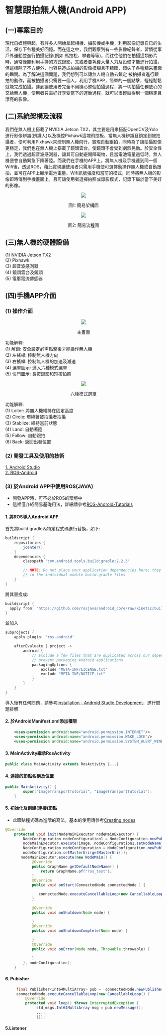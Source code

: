 # 智慧跟拍無人機(Android APP)
## (一)專案目的
現代自媒體興起，有許多人開始拿起相機、攝影機或手機，利用影像記錄自已的生活，保存下各種美好回憶。而在這之中，我們觀察到有一些影像紀錄者，習慣從事戶外運動並進行拍攝記錄(例如:馬拉松、攀岩等等)，而往往他們在拍攝這類影片時，通常僅能利用手持的方式錄影，又或者要耗費大量人力及設備才能進行拍攝，但這樣除了不方便外，也容易造成拍攝的影像模糊且不精確，錯失了各種精采畫面的瞬間。為了解決這個問題，我們想到可以讓無人機自動去鎖定
被拍攝者進行跟拍的動作，而被拍攝者只需要一個人，利用手機APP，簡單的一個點擊，輕輕鬆鬆就能完成拍攝。達到讓使用者完全不用操心整個拍攝過程，將一切拍攝任務放心的交給無人機，使用者只需好好享受當下的運動過程，就可以很輕鬆得到一個穩定且漂亮的影像。
## (二)系統架構及流程
我們在無人機上搭載了NVIDIA Jetson TX2，其主要是用來搭配OpenCV及Yolo進行影像辨識(辨識人)以及操控Pixhawk這塊飛控板，當無人機辨識且鎖定到被拍攝者，便可利用Pixhawk來控制無人機飛行，實現自動跟拍，同時為了讓拍攝影像更穩定，我們也在無人機上搭載了鏡頭雲台，使鏡頭不會受到劇烈晃動。於安全性上，我們透過超音波感測器，讓其可自動避開障礙物，且當電池電量過低時，無人機便會自動緊急下降著陸。而我們在手機的APP上，將無人機及手機連到同一個Wifi後，透過ROS，藉此實現讓使用者只需用手機便可選擇動操作無人機或自動跟拍，並可在APP上顯示電池電量、Wifi訊號強度和當前的模式，同時將無人機的影像即時傳到手機畫面上，且可讓使用者選擇拍照或錄影模式，記錄下屬於當下美好的影像。

<div align=center>
<img  src=https://github.com/WuJammy/drone_android/blob/master/image/struct.png/>
</div>
<p align="center">圖1: 簡易架構圖</p>

<div align=center>
<img  src=https://github.com/WuJammy/drone_android/blob/master/image/flow.png/>
</div>
<p align="center">圖2: 簡易流程圖</p>

## (三)無人機的硬體設備
(1) NVIDIA Jetson TX2 <br>
(2) Pixhawk <br>
(3) 超音波感測器 <br>
(4) 鏡頭雲台及鏡頭<br>
(5) 電壓電流傳感器<br>
## (四)手機APP介面
### (1) 操作介面
<div align=center> <img  src=https://github.com/WuJammy/drone_android/blob/master/image/main_screen.png/> </div>
<p align="center">主畫面</p>

功能解釋: <br>
(1) 解鎖: 安全設定必需點擊後才能操作無人機<br>
(2) 左搖桿: 控制無人機方向<br>
(3) 右搖桿: 控制無人機的加速及減速<br>
(4) 選單圖示: 進入六種模式選單<br>
(5) 快門圖示: 長按錄影和短按拍照<br>

<div align=center> <img  src=https://github.com/WuJammy/drone_android/blob/master/image/menu_screen.png/> </div>
<p align="center">六種模式選單</p>

功能解釋: <br>
(1) Loiter: 將無人機維持在固定高度<br>
(2) Circle: 環繞著被拍攝者拍攝<br>
(3) Stablize: 維持當前狀態<br>
(4) Land: 自動著陸<br>
(5) Follow: 自動跟拍<br>
(6) Back: 返回出發位置<br>

### (2) 開發工具及使用的技術
 [1. Android Studio](https://developer.android.com/studio)  <br> 
 [2. ROS-Android](http://wiki.ros.org/android)  <br> 
 
 
### (3) 於Android APP中使用ROS(JAVA)
- 開發APP時，可不必於ROS的環境中<br> 
- 這裡僅介紹簡易基礎用法，詳細請參考[ROS-Android-Tutorials](http://wiki.ros.org/android/Tutorials)

#### 1. 將ROS導入Android APP
首先將build.gradle內特定程式碼進行替換，如下:
```gradle
buildscript {
    repositories {
        jcenter()
    }
    dependencies {
        classpath 'com.android.tools.build:gradle:2.2.3'

        // NOTE: Do not place your application dependencies here; they belong
        // in the individual module build.gradle files
    }
}
```
將其替換成:
```gradle
buildscript {
  apply from: "https://github.com/rosjava/android_core/raw/kinetic/buildscript.gradle"
}
```
並加入
```gradle
subprojects {
    apply plugin: 'ros-android'

    afterEvaluate { project ->
        android {
            // Exclude a few files that are duplicated across our dependencies and
            // prevent packaging Android applications.
            packagingOptions {
                exclude "META-INF/LICENSE.txt"
                exclude "META-INF/NOTICE.txt"
            }
        }
    }
}
```

導入後有任何問題，請參考[Installation - Android Studio Development](http://wiki.ros.org/android/Tutorials/kinetic/Installation%20-%20Android%20Studio%20Development%20Environment)，進行問題排解

#### 2. 於AndroidManifest.xml添加權限
```xml
    <uses-permission android:name="android.permission.INTERNET"/>
    <uses-permission android:name="android.permission.WAKE_LOCK"/>
    <uses-permission android:name="android.permission.SYSTEM_ALERT_WINDOW"/>
```

#### 3. MainActivity繼承RosActivity 
```java
public class MainActivity extends RosActivity {...}
```
#### 4. 連接的節點名稱及位置
```java
public MainActivity() {
        super("ImageTransportTutorial", "ImageTransportTutorial");
    }
```
#### 5. 初始化及創建(連接)節點
- 此節點程式碼為進階的寫法，基本的使用請參考[Creating nodes](http://rosjava.github.io/rosjava_core/latest/getting_started.html#creating-nodes)

```java
@Override
    protected void init(NodeMainExecutor nodeMainExecutor) {
        NodeConfiguration nodeConfiguration1 = NodeConfiguration.newPublic(InetAddressFactory.newNonLoopback().getHostAddress(), getMasterUri());
        nodeMainExecutor.execute(image, nodeConfiguration1.setNodeName("android/video_view"));
        NodeConfiguration nodeConfiguration = NodeConfiguration.newPublic(getRosHostname());
        nodeConfiguration.setMasterUri(getMasterUri());
       nodeMainExecutor.execute(new NodeMain() {
            @Override
            public GraphName getDefaultNodeName() {
                return GraphName.of("ros_test");
            }
            @Override
            public void onStart(ConnectedNode connectedNode ) {

               connectedNode.executeCancellableLoop(new CancellableLoop() {...});
            }
          
            @Override
            public void onShutdown(Node node) {

            }
            @Override
            public void onShutdownComplete(Node node) {

            }
            @Override
            public void onError(Node node, Throwable throwable) {

            }
        }, nodeConfiguration);
    }
```
#### 6. Pubisher
```java
     final Publisher<Int64MultiArray> pub =  connectedNode.newPublisher("test", std_msgs.Int64MultiArray._TYPE);
     connectedNode.executeCancellableLoop(new CancellableLoop() {
         @Override
         protected void loop() throws InterruptedException {
              std_msgs.Int64MultiArray msg = pub.newMessage();
              ....
              }});
```

#### 5.Listener 







